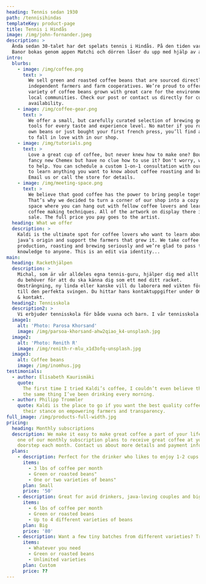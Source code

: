 ```yaml
---
heading: Tennis sedan 1930
path: /tennisihindas
templateKey: product-page
title: Tennis i Hindås
image: /img/john-fornander.jpeg
description: >
  Ända sedan 30-talet har det spelats tennis i Hindås. På den tiden var det grusbanan nere på Bocköhalvön som gällde, men idag har vi även två fina hardcourt-banor uppe vid idrottsklustret i Fagerhult som gör så att vi kan spela tennis året om.
  Banor bokas genom appen Matchi och dörren låser du upp med hjälp av appen Parakey.
intro:
  blurbs:
    - image: /img/coffee.png
      text: >
        We sell green and roasted coffee beans that are sourced directly from
        independent farmers and farm cooperatives. We’re proud to offer a
        variety of coffee beans grown with great care for the environment and
        local communities. Check our post or contact us directly for current
        availability.
    - image: /img/coffee-gear.png
      text: >
        We offer a small, but carefully curated selection of brewing gear and
        tools for every taste and experience level. No matter if you roast your
        own beans or just bought your first french press, you’ll find a gadget
        to fall in love with in our shop.
    - image: /img/tutorials.png
      text: >
        Love a great cup of coffee, but never knew how to make one? Bought a
        fancy new Chemex but have no clue how to use it? Don't worry, we’re here
        to help. You can schedule a custom 1-on-1 consultation with our baristas
        to learn anything you want to know about coffee roasting and brewing.
        Email us or call the store for details.
    - image: /img/meeting-space.png
      text: >
        We believe that good coffee has the power to bring people together.
        That’s why we decided to turn a corner of our shop into a cozy meeting
        space where you can hang out with fellow coffee lovers and learn about
        coffee making techniques. All of the artwork on display there is for
        sale. The full price you pay goes to the artist.
  heading: What we offer
  description: >
    Kaldi is the ultimate spot for coffee lovers who want to learn about their
    java’s origin and support the farmers that grew it. We take coffee
    production, roasting and brewing seriously and we’re glad to pass that
    knowledge to anyone. This is an edit via identity...
main:
  heading: Rackethjälpen
  description: >
    Michal, som är vår alldeles egna tennis-guru, hjälper dig med allt
    du behöver för att du ska känna dig som ett med ditt racket.
    Omsträngning, ny linda eller kanske vill du laborera med vikten för att få
    till den perfekta svingen. Du hittar hans kontaktuppgifter under Om klubben
    & kontakt.
  heading2: Tennisskola
  description2: >
    Vi erbjuder tennisskola för både vuxna och barn. I vår tennisskola är alla välkommna. Det spelar ingen roll om du inte   har spelat så mycket tidigare eller om du är en erfaren spelare, vi ser till så att du hamnar i en grupp där du kan utvecklas. Är du intresserad av att träna tennis i vår tennisskola kan du skicka in en anmälan via Träna Tennis.
  image1:
    alt: 'Photo: Parosa Khorsand'
    image: /img/parsoa-khorsand-ahw2qiao_k4-unsplash.jpg
  image2:
    alt: 'Photo: Renith R'
    image: /img/renith-r-mlu_x1d3ofq-unsplash.jpg
  image3:
    alt: Coffee beans
    image: /img/inomhus.jpg
testimonials:
  - author: Elisabeth Kaurismäki
    quote:
      The first time I tried Kaldi’s coffee, I couldn’t even believe that was
      the same thing I’ve been drinking every morning.
  - author: Philipp Trommler
    quote: Kaldi is the place to go if you want the best quality coffee. I love
      their stance on empowering farmers and transparency.
full_image: /img/products-full-width.jpg
pricing:
  heading: Monthly subscriptions
  description: We make it easy to make great coffee a part of your life. Choose
    one of our monthly subscription plans to receive great coffee at your
    doorstep each month. Contact us about more details and payment info.
  plans:
    - description: Perfect for the drinker who likes to enjoy 1-2 cups per day.
      items:
        - 3 lbs of coffee per month
        - Green or roasted beans"
        - One or two varieties of beans"
      plan: Small
      price: '50'
    - description: Great for avid drinkers, java-loving couples and bigger crowds
      items:
        - 6 lbs of coffee per month
        - Green or roasted beans
        - Up to 4 different varieties of beans
      plan: Big
      price: '80'
    - description: Want a few tiny batches from different varieties? Try our custom plan
      items:
        - Whatever you need
        - Green or roasted beans
        - Unlimited varieties
      plan: Custom
      price: ??
---
```

